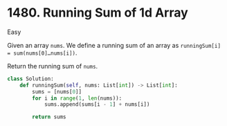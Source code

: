 # 1480. Running Sum of 1d Array

Easy

Given an array `nums`. We define a running sum of an array as
`runningSum[i] = sum(nums[0]…nums[i])`.

Return the running sum of `nums`.

```python
class Solution:
    def runningSum(self, nums: List[int]) -> List[int]:
        sums = [nums[0]]
        for i in range(1, len(nums)):
            sums.append(sums[i - 1] + nums[i])

        return sums
```
